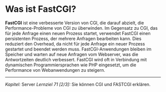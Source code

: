 # Was ist FastCGI?

**FastCGI** ist eine verbesserte Version von CGI, die darauf abzielt, die Performance-Probleme von CGI zu überwinden. Im Gegensatz zu CGI, das für jede Anfrage einen neuen Prozess startet, verwendet FastCGI einen persistenten Prozess, der mehrere Anfragen bearbeiten kann. Dies reduziert den Overhead, da nicht für jede Anfrage ein neuer Prozess gestartet und beendet werden muss. FastCGI-Anwendungen bleiben im Speicher und warten auf neue Anfragen vom Webserver, was die Antwortzeiten deutlich verbessert. FastCGI wird oft in Verbindung mit dynamischen Programmiersprachen wie PHP eingesetzt, um die Performance von Webanwendungen zu steigern.

---

_Kapitel:_ Server
_Lernziel 71 \[2/3\]:_ Sie können CGI und FASTCGI erklären.
